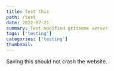```yaml
---
title: Test this
path: /test
date: 2022-07-21
summary: Test modified gridsome server
tags: ['testing']
categories: ['testing']
thumbnail:
---
```

Saving this should not crash the website.